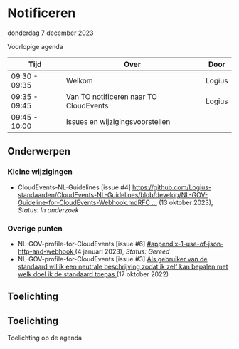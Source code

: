 <!-----------------------------







   Dit bestand wordt automatisch gegenereerd.
   Handmatige toevoegingen worden overschreven.







----------------------------->
# Notificeren

donderdag 7 december 2023

Voorlopige agenda

|  Tijd          | Over                                         | Door                       |
|----------------|----------------------------------------------|----------------------------|
|  09:30 - 09:35 | Welkom                                       | Logius                     |
|  09:35 - 09:45 | Van TO notificeren naar TO CloudEvents       | Logius                     |
|  09:45 - 10:00 | Issues en wijzigingsvoorstellen              |                            |

## Onderwerpen

### Kleine wijzigingen
* CloudEvents-NL-Guidelines [issue #4] [https://github.com/Logius-standaarden/CloudEvents-NL-Guidelines/blob/develop/NL-GOV-Guideline-for-CloudEvents-Webhook.mdRFC ...](https://github.com/Logius-standaarden/CloudEvents-NL-Guidelines/issues/4) (13 oktober 2023), _Status: In onderzoek_

### Overige punten
* NL-GOV-profile-for-CloudEvents [issue #6] [#appendix-1-use-of-json-http-and-webhook ](https://github.com/Logius-standaarden/NL-GOV-profile-for-CloudEvents/issues/6) (4 januari 2023), _Status: Gereed_
* NL-GOV-profile-for-CloudEvents [issue #3] [Als gebruiker van de standaard wil ik een neutrale beschrijving zodat ik zelf kan bepalen met welk doel ik de standaard toepas ](https://github.com/Logius-standaarden/NL-GOV-profile-for-CloudEvents/issues/3) (17 oktober 2022)

## Toelichting


## Toelichting 

Toelichting op de agenda
